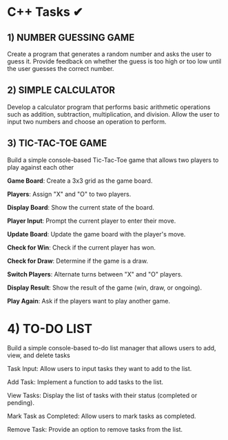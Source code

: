 # C++ Tasks ✔


## 1) NUMBER GUESSING GAME 
Create a program that generates a random number and asks the
user to guess it. Provide feedback on whether the guess is too
high or too low until the user guesses the correct number.


 ## 2) SIMPLE CALCULATOR 
 Develop a calculator program that performs basic arithmetic
operations such as addition, subtraction, multiplication, and
division. Allow the user to input two numbers and choose an
operation to perform.


## 3) TIC-TAC-TOE GAME 
  Build a simple console-based Tic-Tac-Toe game that
 allows two players to play against each other
 
 **Game Board**: Create a 3x3 grid as the game board.

 **Players**: Assign "X" and "O" to two players.

 **Display Board**: Show the current state of the board.

 **Player Input**: Prompt the current player to enter their move.

 **Update Board**: Update the game board with the player's move.

 **Check for Win**: Check if the current player has won.

 **Check for Draw**: Determine if the game is a draw.

 **Switch Players**: Alternate turns between "X" and "O" players.

 **Display Result**: Show the result of the game (win, draw, or ongoing).

 **Play Again**: Ask if the players want to play another game.
# 4) TO-DO LIST
Build a simple console-based to-do list
 manager that allows users to add, view, and
 delete tasks
 
 Task Input: Allow users to input tasks they want to add to the list.
 
 Add Task: Implement a function to add tasks to the list.
 
 View Tasks: Display the list of tasks with their status (completed or pending).
 
 Mark Task as Completed: Allow users to mark tasks as completed.
 
 Remove Task: Provide an option to remove tasks from the list.

